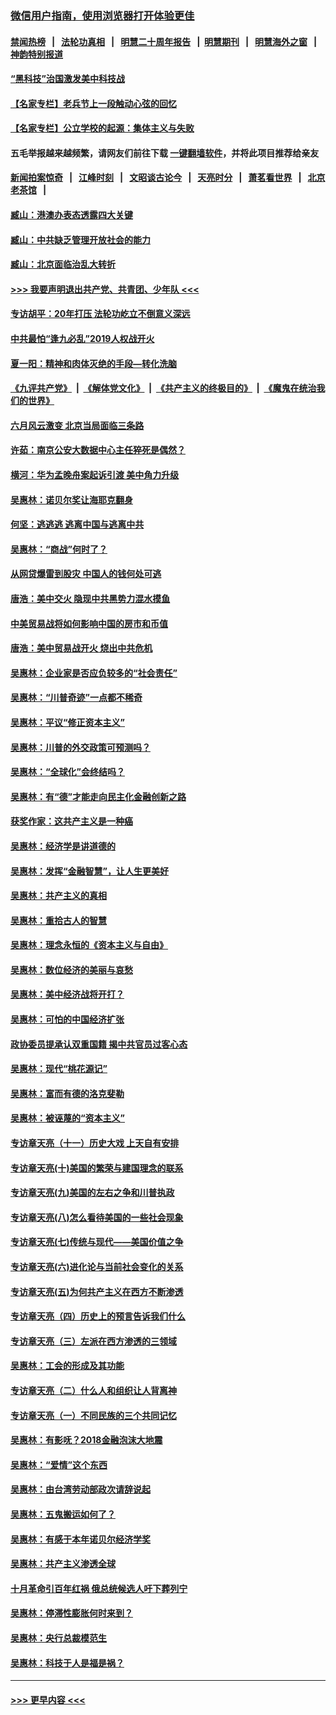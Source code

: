 ### [微信用户指南，使用浏览器打开体验更佳](https://github.com/gfw-breaker/banned-news1/blob/master/indexes/wechat-guide.md?t=0)
#### [禁闻热榜](热点新闻.md?t=0)  &nbsp;&nbsp;|&nbsp;&nbsp; [法轮功真相](https://github.com/gfw-breaker/truth/blob/master/README.md?t=0) &nbsp;&nbsp;|&nbsp;&nbsp; [明慧二十周年报告](https://github.com/gfw-breaker/mh-reports/blob/master/README.md?t=0) &nbsp;&nbsp;|&nbsp;&nbsp;[明慧期刊](https://github.com/gfw-breaker/mh-qikan) &nbsp;&nbsp;|&nbsp;&nbsp; [明慧海外之窗](https://github.com/gfw-breaker/mh-news/blob/master/README.md?t=0) &nbsp;&nbsp;|&nbsp;&nbsp; [神韵特别报道](https://github.com/gfw-breaker/mh-news/blob/master/shenyun.md?t=0)
#### [“黑科技”治国激发美中科技战](../pages/nsc423/n11638056.md?t=02051144) 
#### [【名家专栏】老兵节上一段触动心弦的回忆](../pages/nsc423/n11646016.md?t=02051144) 
#### [【名家专栏】公立学校的起源：集体主义与失败](../pages/nsc423/n11601833.md?t=02051144) 
#### 五毛举报越来越频繁，请网友们前往下载 [一键翻墙软件](https://github.com/gfw-breaker/ssr-accounts)，并将此项目推荐给亲友
#### [新闻拍案惊奇](https://github.com/gfw-breaker/banned-news1/blob/master/pages/link4.md) &nbsp;&nbsp;|&nbsp;&nbsp; [江峰时刻](https://github.com/gfw-breaker/banned-news1/blob/master/pages/link4.md) &nbsp;&nbsp;|&nbsp;&nbsp; [文昭谈古论今](https://github.com/gfw-breaker/banned-news1/blob/master/pages/link4.md) &nbsp;&nbsp;|&nbsp;&nbsp; [天亮时分](https://github.com/gfw-breaker/banned-news1/blob/master/pages/link4.md) &nbsp;&nbsp;|&nbsp;&nbsp; [萧茗看世界](https://github.com/gfw-breaker/banned-news1/blob/master/pages/link4.md) &nbsp;&nbsp;|&nbsp;&nbsp; [北京老茶馆](https://github.com/gfw-breaker/banned-news1/blob/master/pages/link4.md) &nbsp;&nbsp;|&nbsp;&nbsp; 
#### [臧山：港澳办表态透露四大关键](../pages/nsc423/n11421628.md?t=02051144) 
#### [臧山：中共缺乏管理开放社会的能力](../pages/nsc423/n11407457.md?t=02051144) 
#### [臧山：北京面临治乱大转折](../pages/nsc423/n11406895.md?t=02051144) 
#### [>>> 我要声明退出共产党、共青团、少年队 <<<](https://github.com/begood0513/goodnews/blob/master/quit/letter.md) 
#### [专访胡平：20年打压 法轮功屹立不倒意义深远](../pages/nsc423/n11398800.md?t=02051144) 
#### [中共最怕“逢九必乱”2019人权战开火](../pages/nsc423/n11385248.md?t=02051144) 
#### [夏一阳：精神和肉体灭绝的手段—转化洗脑](../pages/nsc423/n11368250.md?t=02051144) 
#### [《九评共产党》](https://github.com/begood0513/9ping.md/blob/master/README.md) &nbsp;|&nbsp; [《解体党文化》](../../../../jtdwh.md/blob/master/README.md)  &nbsp;|&nbsp; [《共产主义的终极目的》](../../../../gczydzjmd.md/blob/master/README.md) &nbsp;|&nbsp; [《魔鬼在统治我们的世界》](../../../../mgztzwmdsj.md/blob/master/README.md) 
#### [六月风云激变 北京当局面临三条路](../pages/nsc423/n11313668.md?t=02051144) 
#### [许茹：南京公安大数据中心主任猝死是偶然？](../pages/nsc423/n11064744.md?t=02051144) 
#### [横河：华为孟晚舟案起诉引渡 美中角力升级](../pages/nsc423/n11027230.md?t=02051144) 
#### [吴惠林：诺贝尔奖让海耶克翻身](../pages/nsc423/n10890049.md?t=02051144) 
#### [何坚：逃逃逃 逃离中国与逃离中共](../pages/nsc423/n10592891.md?t=02051144) 
#### [吴惠林：“商战”何时了？](../pages/nsc423/n10573558.md?t=02051144) 
#### [从网贷爆雷到股灾 中国人的钱何处可逃](../pages/nsc423/n10572800.md?t=02051144) 
#### [唐浩：美中交火 隐现中共黑势力混水摸鱼](../pages/nsc423/n10544040.md?t=02051144) 
#### [中美贸易战将如何影响中国的房市和币值](../pages/nsc423/n10543697.md?t=02051144) 
#### [唐浩：美中贸易战开火 烧出中共危机](../pages/nsc423/n10540126.md?t=02051144) 
#### [吴惠林：企业家是否应负较多的“社会责任”](../pages/nsc423/n10535022.md?t=02051144) 
#### [吴惠林：“川普奇迹”一点都不稀奇](../pages/nsc423/n10512808.md?t=02051144) 
#### [吴惠林：平议“修正资本主义”](../pages/nsc423/n10495724.md?t=02051144) 
#### [吴惠林：川普的外交政策可预测吗？](../pages/nsc423/n10462387.md?t=02051144) 
#### [吴惠林：“全球化”会终结吗？](../pages/nsc423/n10452838.md?t=02051144) 
#### [吴惠林：有“德”才能走向民主化金融创新之路](../pages/nsc423/n10432292.md?t=02051144) 
#### [获奖作家：这共产主义是一种癌](../pages/nsc423/n10431541.md?t=02051144) 
#### [吴惠林：经济学是讲道德的](../pages/nsc423/n10398014.md?t=02051144) 
#### [吴惠林：发挥“金融智慧”，让人生更美好](../pages/nsc423/n10375019.md?t=02051144) 
#### [吴惠林：共产主义的真相](../pages/nsc423/n10351394.md?t=02051144) 
#### [吴惠林：重拾古人的智慧](../pages/nsc423/n10337691.md?t=02051144) 
#### [吴惠林：理念永恒的《资本主义与自由》](../pages/nsc423/n10316274.md?t=02051144) 
#### [吴惠林：数位经济的美丽与哀愁](../pages/nsc423/n10292946.md?t=02051144) 
#### [吴惠林：美中经济战将开打？](../pages/nsc423/n10258825.md?t=02051144) 
#### [吴惠林：可怕的中国经济扩张](../pages/nsc423/n10219147.md?t=02051144) 
#### [政协委员提承认双重国籍 揭中共官员过客心态](../pages/nsc423/n10208809.md?t=02051144) 
#### [吴惠林：现代“桃花源记”](../pages/nsc423/n10185234.md?t=02051144) 
#### [吴惠林：富而有德的洛克斐勒](../pages/nsc423/n10142264.md?t=02051144) 
#### [吴惠林：被诬蔑的“资本主义”](../pages/nsc423/n10124816.md?t=02051144) 
#### [专访章天亮（十一）历史大戏 上天自有安排](../pages/nsc423/n10094905.md?t=02051144) 
#### [专访章天亮(十)美国的繁荣与建国理念的联系](../pages/nsc423/n10094899.md?t=02051144) 
#### [专访章天亮(九)美国的左右之争和川普执政](../pages/nsc423/n10094889.md?t=02051144) 
#### [专访章天亮(八)怎么看待美国的一些社会现象](../pages/nsc423/n10094857.md?t=02051144) 
#### [专访章天亮(七)传统与现代——美国价值之争](../pages/nsc423/n10093140.md?t=02051144) 
#### [专访章天亮(六)进化论与当前社会变化的关系](../pages/nsc423/n10092036.md?t=02051144) 
#### [专访章天亮(五)为何共产主义在西方不断渗透](../pages/nsc423/n10083620.md?t=02051144) 
#### [专访章天亮（四）历史上的预言告诉我们什么](../pages/nsc423/n10083606.md?t=02051144) 
#### [专访章天亮（三）左派在西方渗透的三领域](../pages/nsc423/n10081115.md?t=02051144) 
#### [吴惠林：工会的形成及其功能](../pages/nsc423/n10080633.md?t=02051144) 
#### [专访章天亮（二）什么人和组织让人背离神](../pages/nsc423/n10076637.md?t=02051144) 
#### [专访章天亮（一）不同民族的三个共同记忆](../pages/nsc423/n10074188.md?t=02051144) 
#### [吴惠林：有影呒？2018金融泡沫大地震](../pages/nsc423/n10040534.md?t=02051144) 
#### [吴惠林：“爱情”这个东西](../pages/nsc423/n10019423.md?t=02051144) 
#### [吴惠林：由台湾劳动部政次请辞说起](../pages/nsc423/n9979679.md?t=02051144) 
#### [吴惠林：五鬼搬运如何了？](../pages/nsc423/n9925338.md?t=02051144) 
#### [吴惠林：有感于本年诺贝尔经济学奖](../pages/nsc423/n9871883.md?t=02051144) 
#### [吴惠林：共产主义渗透全球](../pages/nsc423/n9812748.md?t=02051144) 
#### [十月革命引百年红祸 俄总统候选人吁下葬列宁](../pages/nsc423/n9810182.md?t=02051144) 
#### [吴惠林：停滞性膨胀何时来到？](../pages/nsc423/n9764136.md?t=02051144) 
#### [吴惠林：央行总裁模范生](../pages/nsc423/n9728134.md?t=02051144) 
#### [吴惠林：科技于人是福是祸？](../pages/nsc423/n9672982.md?t=02051144) 

----
#### [ >>> 更早内容 <<< ](../indexes/nsc423-earlier.md)
